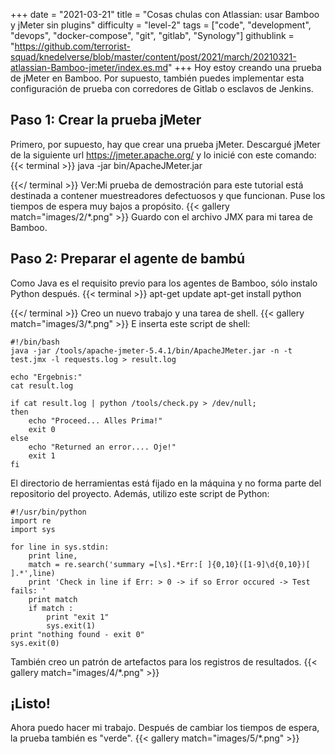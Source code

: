 +++
date = "2021-03-21"
title = "Cosas chulas con Atlassian: usar Bamboo y jMeter sin plugins"
difficulty = "level-2"
tags = ["code", "development", "devops", "docker-compose", "git", "gitlab", "Synology"]
githublink = "https://github.com/terrorist-squad/knedelverse/blob/master/content/post/2021/march/20210321-atlassian-Bamboo-jmeter/index.es.md"
+++
Hoy estoy creando una prueba de jMeter en Bamboo. Por supuesto, también puedes implementar esta configuración de prueba con corredores de Gitlab o esclavos de Jenkins.
## Paso 1: Crear la prueba jMeter
Primero, por supuesto, hay que crear una prueba jMeter. Descargué jMeter de la siguiente url https://jmeter.apache.org/ y lo inicié con este comando:
{{< terminal >}}
java -jar bin/ApacheJMeter.jar

{{</ terminal >}}
Ver:Mi prueba de demostración para este tutorial está destinada a contener muestreadores defectuosos y que funcionan. Puse los tiempos de espera muy bajos a propósito.
{{< gallery match="images/2/*.png" >}}
Guardo con el archivo JMX para mi tarea de Bamboo.
## Paso 2: Preparar el agente de bambú
Como Java es el requisito previo para los agentes de Bamboo, sólo instalo Python después.
{{< terminal >}}
apt-get update
apt-get install python

{{</ terminal >}}
Creo un nuevo trabajo y una tarea de shell.
{{< gallery match="images/3/*.png" >}}
E inserta este script de shell:
```
#!/bin/bash
java -jar /tools/apache-jmeter-5.4.1/bin/ApacheJMeter.jar -n -t test.jmx -l requests.log > result.log

echo "Ergebnis:"
cat result.log

if cat result.log | python /tools/check.py > /dev/null; 
then
    echo "Proceed... Alles Prima!"
    exit 0
else
    echo "Returned an error.... Oje!"
    exit 1
fi

```
El directorio de herramientas está fijado en la máquina y no forma parte del repositorio del proyecto. Además, utilizo este script de Python:
```
#!/usr/bin/python
import re
import sys
 
for line in sys.stdin:
    print line,
    match = re.search('summary =[\s].*Err:[ ]{0,10}([1-9]\d{0,10})[ ].*',line)
    print 'Check in line if Err: > 0 -> if so Error occured -> Test fails: '
    print match
    if match :
        print "exit 1"
        sys.exit(1)
print "nothing found - exit 0"
sys.exit(0)

```
También creo un patrón de artefactos para los registros de resultados.
{{< gallery match="images/4/*.png" >}}

## ¡Listo!
Ahora puedo hacer mi trabajo. Después de cambiar los tiempos de espera, la prueba también es "verde".
{{< gallery match="images/5/*.png" >}}